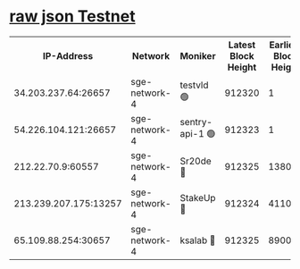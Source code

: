 
[raw json Testnet](https://rpc-check.sget.stavr.tech/sget/rpc-sget-result.json)
=


<table><tr><th>IP-Address</th><th>Network</th><th>Moniker</th><th>Latest Block Height</th><th>Earliest Block Height</th><th>Catching Up</th><th>Tx Index</th><th>Voting Power</th><th>Scan Time</th></tr><tr><td>34.203.237.64:26657</td><td>sge-network-4</td><td>testvld 🟢</td><td>912320</td><td>1</td><td>False</td><td>on</td><td>0</td><td>2024-01-01T19:39:11.420535641UTC</td></tr><tr><td>54.226.104.121:26657</td><td>sge-network-4</td><td>sentry-api-1 🟢</td><td>912323</td><td>1</td><td>False</td><td>on</td><td>0</td><td>2024-01-01T19:39:26.344574972UTC</td></tr><tr><td>212.22.70.9:60557</td><td>sge-network-4</td><td>Sr20de 🔴</td><td>912325</td><td>138001</td><td>False</td><td>on</td><td>99</td><td>2024-01-01T19:39:38.050136358UTC</td></tr><tr><td>213.239.207.175:13257</td><td>sge-network-4</td><td>StakeUp 🔴</td><td>912324</td><td>411001</td><td>False</td><td>off</td><td>100</td><td>2024-01-01T19:39:34.797913029UTC</td></tr><tr><td>65.109.88.254:30657</td><td>sge-network-4</td><td>ksalab 🔴</td><td>912325</td><td>890001</td><td>False</td><td>off</td><td>139</td><td>2024-01-01T19:39:37.619290030UTC</td></tr></table>
